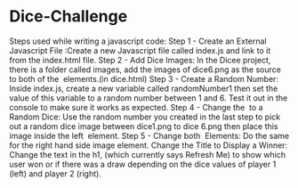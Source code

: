 # Dice-Challenge
Steps used while writing a javascript code:
Step 1 - Create an External Javascript File :Create a new Javascript file called index.js and link to it from the index.html file.
Step 2 - Add Dice Images: In the Dicee project, there is a folder called images, add the images of dice6.png as the source to both of the <img> elements.(in dice.html)
Step 3 - Create a Random Number: Inside index.js, create a new variable called randomNumber1 then set the value of this variable to a random number between 1 and 6. Test it out in the console to make sure it works as expected.
Step 4 - Change the <img> to a Random Dice: Use the random number you created in the last step to pick out a random dice image between dice1.png to dice 6.png then place this image inside the left <img> element.
Step 5 - Change both <img> Elements: Do the same for the right hand side image element.
Change the Title to Display a Winner: Change the text in the h1, (which currently says Refresh Me) to show which user won or if there was a draw depending on the dice values of player 1 (left) and player 2 (right).
